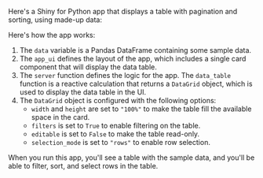 Here's a Shiny for Python app that displays a table with pagination and sorting, using made-up data:



Here's how the app works:

1. The `data` variable is a Pandas DataFrame containing some sample data.
2. The `app_ui` defines the layout of the app, which includes a single card component that will display the data table.
3. The `server` function defines the logic for the app. The `data_table` function is a reactive calculation that returns a `DataGrid` object, which is used to display the data table in the UI.
4. The `DataGrid` object is configured with the following options:
   - `width` and `height` are set to `"100%"` to make the table fill the available space in the card.
   - `filters` is set to `True` to enable filtering on the table.
   - `editable` is set to `False` to make the table read-only.
   - `selection_mode` is set to `"rows"` to enable row selection.

When you run this app, you'll see a table with the sample data, and you'll be able to filter, sort, and select rows in the table.